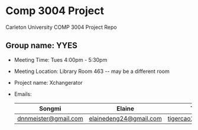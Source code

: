 # Comp 3004 Project
Carleton University COMP 3004 Project Repo

## Group name: YYES

* Meeting Time: Tues 4:00pm - 5:30pm

* Meeting Location: Library Room 463 -- may be a different room

* Project name: Xchangerator

* Emails:
  
  Songmi | Elaine | Tiger | Yiwei   
  ----|--|--|--|
  dnnmeister@gmail.com | elainedeng24@gmail.com | tigercao1@gmail.com |zyw870315@gmail.com
 
